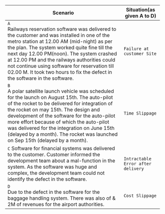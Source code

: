 |Scenario|Situation(as given A to D)|
|-|-|
|`A` <br> Railways reservation software was delivered to the customer and was installed in one of the metro station at 12.00 AM (mid-night) as per the plan. The system worked quite fine till the next day 12.00 PM(noon). The system crashed at 12.00 PM and the railways authorities could not continue using software for reservation till 02.00 M. It took two hours to fix the defect in the software in the software.|`Failure at customer Site`|
|`B` <br> A polar satellite launch vehicle was scheduled for the launch on August 15th. The auto-pilot of the rocket to be delivered for integration of the rocket on may 15th. The design and development of the software for the auto-pilot more effort because of which the auto-pilot was delivered for the integration on June 15th (delayed by a month). The rocket was launched on Sep 15th (delayed by a month).|`Time Slippage`|
|`C` Software for financial systems was delivered to the customer. Customer informed the development team about a mal-function in the system. As the software was huge and complex, the development team could not identify the defect in the software.|`Intractable Error after delivery`|
|`D` <br> Due to the defect in the software for the baggage handling system. There was also of & 2M of revenues for the airport authorities.|`Cost Slippage`|
 
